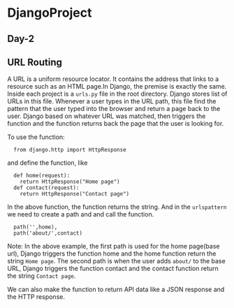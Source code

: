 # DjangoProject
## Day-2

## URL Routing
A URL is a uniform resource locator. It contains the address that links to a resource such as an HTML page.In Django, the premise is exactly the same. 
Inside each project is a `urls.py` file in the root directory. Django stores list of URLs in this file. Whenever a user types in the URL path, this file find 
the pattern that the user typed into the browser and return a page back to the user. Django based on whatever URL was matched, then triggers the function and 
the function returns back the page that the user is looking for.

To use the function:
  ```
    from django.http import HttpResponse
  ```
and define the function, like 
  ```
    def home(request):
      return HttpResponse("Home page")
    def contact(request):
      return HttpResponse("Contact page")
  ```
In the above function, the function returns the string. And in the `urlspattern` we need to create a path and and call the function.
  ```
    path('',home),
    path('about/',contact)
  ```

Note: In the above example, the first path is used for the home page(base url), Django triggers the function home and the 
home function return the string `Home page`. The second path is when the user adds `about/` to the base URL, Django triggers
the function contact and the contact function return the string `Contact page`.

We can also make the function to return API data like a JSON response and the HTTP response.
